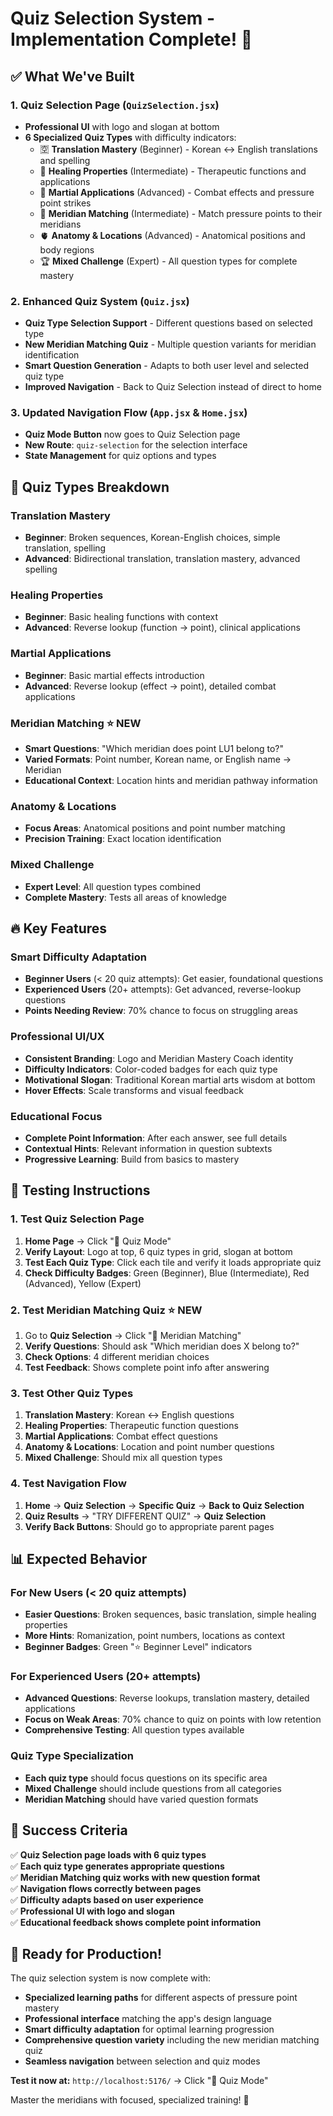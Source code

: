 # Quiz Selection System - Implementation Complete! 🎉

## ✅ **What We've Built**

### **1. Quiz Selection Page** (`QuizSelection.jsx`)
- **Professional UI** with logo and slogan at bottom
- **6 Specialized Quiz Types** with difficulty indicators:
  - 🈳 **Translation Mastery** (Beginner) - Korean ↔ English translations and spelling
  - 🌿 **Healing Properties** (Intermediate) - Therapeutic functions and applications  
  - 👊 **Martial Applications** (Advanced) - Combat effects and pressure point strikes
  - 🧘 **Meridian Matching** (Intermediate) - Match pressure points to their meridians
  - 🫀 **Anatomy & Locations** (Advanced) - Anatomical positions and body regions
  - 🏆 **Mixed Challenge** (Expert) - All question types for complete mastery

### **2. Enhanced Quiz System** (`Quiz.jsx`)
- **Quiz Type Selection Support** - Different questions based on selected type
- **New Meridian Matching Quiz** - Multiple question variants for meridian identification
- **Smart Question Generation** - Adapts to both user level and selected quiz type
- **Improved Navigation** - Back to Quiz Selection instead of direct to home

### **3. Updated Navigation Flow** (`App.jsx` & `Home.jsx`)
- **Quiz Mode Button** now goes to Quiz Selection page
- **New Route**: `quiz-selection` for the selection interface
- **State Management** for quiz options and types

## 🎯 **Quiz Types Breakdown**

### **Translation Mastery**
- **Beginner**: Broken sequences, Korean-English choices, simple translation, spelling
- **Advanced**: Bidirectional translation, translation mastery, advanced spelling

### **Healing Properties** 
- **Beginner**: Basic healing functions with context
- **Advanced**: Reverse lookup (function → point), clinical applications

### **Martial Applications**
- **Beginner**: Basic martial effects introduction
- **Advanced**: Reverse lookup (effect → point), detailed combat applications

### **Meridian Matching** ⭐ **NEW**
- **Smart Questions**: "Which meridian does point LU1 belong to?"
- **Varied Formats**: Point number, Korean name, or English name → Meridian
- **Educational Context**: Location hints and meridian pathway information

### **Anatomy & Locations**
- **Focus Areas**: Anatomical positions and point number matching
- **Precision Training**: Exact location identification

### **Mixed Challenge**
- **Expert Level**: All question types combined
- **Complete Mastery**: Tests all areas of knowledge

## 🔥 **Key Features**

### **Smart Difficulty Adaptation**
- **Beginner Users** (< 20 quiz attempts): Get easier, foundational questions
- **Experienced Users** (20+ attempts): Get advanced, reverse-lookup questions
- **Points Needing Review**: 70% chance to focus on struggling areas

### **Professional UI/UX**
- **Consistent Branding**: Logo and Meridian Mastery Coach identity
- **Difficulty Indicators**: Color-coded badges for each quiz type
- **Motivational Slogan**: Traditional Korean martial arts wisdom at bottom
- **Hover Effects**: Scale transforms and visual feedback

### **Educational Focus**
- **Complete Point Information**: After each answer, see full details
- **Contextual Hints**: Relevant information in question subtexts
- **Progressive Learning**: Build from basics to mastery

## 🧪 **Testing Instructions**

### **1. Test Quiz Selection Page**
1. **Home Page** → Click "🧠 Quiz Mode"
2. **Verify Layout**: Logo at top, 6 quiz types in grid, slogan at bottom
3. **Test Each Quiz Type**: Click each tile and verify it loads appropriate quiz
4. **Check Difficulty Badges**: Green (Beginner), Blue (Intermediate), Red (Advanced), Yellow (Expert)

### **2. Test Meridian Matching Quiz** ⭐ **NEW**
1. Go to **Quiz Selection** → Click "🧘 Meridian Matching"
2. **Verify Questions**: Should ask "Which meridian does X belong to?"
3. **Check Options**: 4 different meridian choices
4. **Test Feedback**: Shows complete point info after answering

### **3. Test Other Quiz Types**
1. **Translation Mastery**: Korean ↔ English questions
2. **Healing Properties**: Therapeutic function questions  
3. **Martial Applications**: Combat effect questions
4. **Anatomy & Locations**: Location and point number questions
5. **Mixed Challenge**: Should mix all question types

### **4. Test Navigation Flow**
1. **Home** → **Quiz Selection** → **Specific Quiz** → **Back to Quiz Selection**
2. **Quiz Results** → "TRY DIFFERENT QUIZ" → **Quiz Selection**
3. **Verify Back Buttons**: Should go to appropriate parent pages

## 📊 **Expected Behavior**

### **For New Users** (< 20 quiz attempts)
- **Easier Questions**: Broken sequences, basic translation, simple healing properties
- **More Hints**: Romanization, point numbers, locations as context
- **Beginner Badges**: Green "⭐ Beginner Level" indicators

### **For Experienced Users** (20+ attempts)
- **Advanced Questions**: Reverse lookups, translation mastery, detailed applications
- **Focus on Weak Areas**: 70% chance to quiz on points with low retention
- **Comprehensive Testing**: All question types available

### **Quiz Type Specialization**
- **Each quiz type** should focus questions on its specific area
- **Mixed Challenge** should include questions from all categories
- **Meridian Matching** should have varied question formats

## 🎉 **Success Criteria**

✅ **Quiz Selection page loads with 6 quiz types**  
✅ **Each quiz type generates appropriate questions**  
✅ **Meridian Matching quiz works with new question format**  
✅ **Navigation flows correctly between pages**  
✅ **Difficulty adapts based on user experience**  
✅ **Professional UI with logo and slogan**  
✅ **Educational feedback shows complete point information**  

## 🚀 **Ready for Production!**

The quiz selection system is now complete with:
- **Specialized learning paths** for different aspects of pressure point mastery
- **Professional interface** matching the app's design language
- **Smart difficulty adaptation** for optimal learning progression
- **Comprehensive question variety** including the new meridian matching quiz
- **Seamless navigation** between selection and quiz modes

**Test it now at:** `http://localhost:5176/` → Click "🧠 Quiz Mode" 

Master the meridians with focused, specialized training! 🥋
